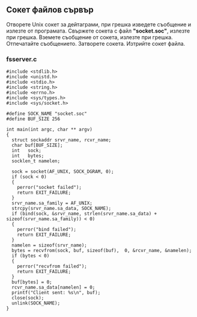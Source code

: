 ## Сокет файлов сървър

Отворете Unix сокет за дейтаграми, при грешка изведете съобщение и излезте от програмата. Свържете сокета с файл **"socket.soc"**, излезте при грешка. Вземете съобщение от сокета, излезте при грешка. Отпечатайте съобщението. Затворете сокета. Изтрийте сокет файла.

### fsserver.c
```
#include <stdlib.h>
#include <unistd.h>
#include <stdio.h>
#include <string.h>
#include <errno.h>
#include <sys/types.h>
#include <sys/socket.h>

#define SOCK_NAME "socket.soc"
#define BUF_SIZE 256

int main(int argc, char ** argv)
{
  struct sockaddr srvr_name, rcvr_name;
  char buf[BUF_SIZE];
  int   sock;
  int   bytes;
  socklen_t namelen;

  sock = socket(AF_UNIX, SOCK_DGRAM, 0);
  if (sock < 0) 
  {
    perror("socket failed");
    return EXIT_FAILURE;
  }
  srvr_name.sa_family = AF_UNIX;
  strcpy(srvr_name.sa_data, SOCK_NAME);
  if (bind(sock, &srvr_name, strlen(srvr_name.sa_data) + sizeof(srvr_name.sa_family)) < 0) 
  {
    perror("bind failed");
    return EXIT_FAILURE;
  }
  namelen = sizeof(srvr_name);
  bytes = recvfrom(sock, buf, sizeof(buf),  0, &rcvr_name, &namelen);
  if (bytes < 0) 
  {
    perror("recvfrom failed");
    return EXIT_FAILURE;
  }
  buf[bytes] = 0;
  rcvr_name.sa_data[namelen] = 0;
  printf("Client sent: %s\n", buf);
  close(sock);
  unlink(SOCK_NAME);
}
```